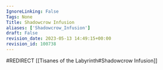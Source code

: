 ```yaml
---
IgnoreLinking: False
Tags: None
Title: Shadowcrow Infusion
aliases: ['Shadowcrow_Infusion']
draft: False
revision_date: 2023-05-13 14:49:15+00:00
revision_id: 100738
---
```


#REDIRECT [[Tisanes of the Labyrinth#Shadowcrow Infusion]]
